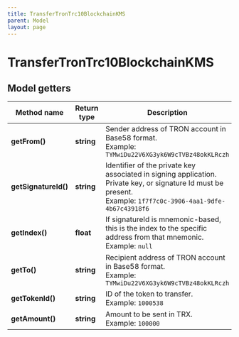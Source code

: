 ```yaml
---
title: TransferTronTrc10BlockchainKMS
parent: Model
layout: page
---
```


# TransferTronTrc10BlockchainKMS

## Model getters

Method name | Return type | Description | Notes
------------ | ------------- | ------------- | -------------
**getFrom()** | **string** | Sender address of TRON account in Base58 format. <br>Example: `TYMwiDu22V6XG3yk6W9cTVBz48okKLRczh` |
**getSignatureId()** | **string** | Identifier of the private key associated in signing application. Private key, or signature Id must be present. <br>Example: `1f7f7c0c-3906-4aa1-9dfe-4b67c43918f6` |
**getIndex()** | **float** | If signatureId is mnemonic-based, this is the index to the specific address from that mnemonic. <br>Example: `null` | [optional]
**getTo()** | **string** | Recipient address of TRON account in Base58 format. <br>Example: `TYMwiDu22V6XG3yk6W9cTVBz48okKLRczh` |
**getTokenId()** | **string** | ID of the token to transfer. <br>Example: `1000538` |
**getAmount()** | **string** | Amount to be sent in TRX. <br>Example: `100000` |

